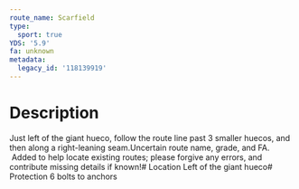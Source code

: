 ```yaml
---
route_name: Scarfield
type:
  sport: true
YDS: '5.9'
fa: unknown
metadata:
  legacy_id: '118139919'
---
```

# Description
Just left of the giant hueco, follow the route line past 3 smaller huecos, and then along a right-leaning seam.Uncertain route name, grade, and FA.  Added to help locate existing routes; please forgive any errors, and contribute missing details if known!# Location
Left of the giant hueco# Protection
6 bolts to anchors